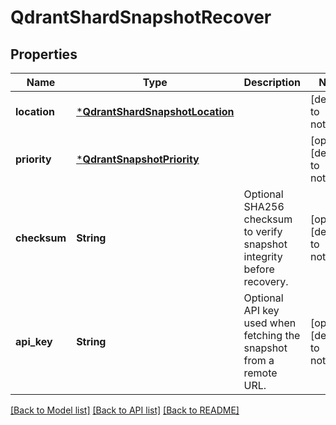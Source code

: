 # QdrantShardSnapshotRecover


## Properties
Name | Type | Description | Notes
------------ | ------------- | ------------- | -------------
**location** | [***QdrantShardSnapshotLocation**](QdrantShardSnapshotLocation.md) |  | [default to nothing]
**priority** | [***QdrantSnapshotPriority**](QdrantSnapshotPriority.md) |  | [optional] [default to nothing]
**checksum** | **String** | Optional SHA256 checksum to verify snapshot integrity before recovery. | [optional] [default to nothing]
**api_key** | **String** | Optional API key used when fetching the snapshot from a remote URL. | [optional] [default to nothing]


[[Back to Model list]](../README.md#models) [[Back to API list]](../README.md#api-endpoints) [[Back to README]](../README.md)


